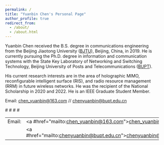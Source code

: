 ```yaml
---
permalink: /
title: "Yuanbin Chen's Personal Page"
author_profile: true
redirect_from: 
  - /about/
  - /about.html
---
```


Yuanbin Chen received the B.S. degree in communications engineering from the Beijing Jiaotong University ([BJTU](www.bjtu.edu.cn)), Beijing, China, in 2019. He is currently pursuing the Ph.D. degree in information and communication systems with the State Key Laboratory of Networking and Switching Technology, Beijing University of Posts and Telecommunications ([BUPT](www.bupt.edu.cn)). 


His current research interests are in the area of holographic MIMO, reconfigurable intelligent surface (RIS), and radio resource management (RRM) in future wireless networks. He was the recipient of the National Scholarship in 2020 and 2022. He is an IEEE Graduate Student Member.

Email: [chen_yuanbin@163.com](mailto:chen_yuanbin@163.com) // [chenyuanbin@bupt.edu.cn](mailto:chenyuanbin@bupt.edu.cn)


#<table style="border: none;">
#<tr><td style="border: none;">Email:</td><td style="border: none;"><a #href="mailto:chen_yuanbin@163.com">chen_yuanbin@163.com</a></td></tr>
#<tr><td style="border: none;"></td><td style="border: none;"><a #href="mailto:chenyuanbin@bupt.edu.cn">chenyuanbin@bupt.edu.cn</a></td></tr>
#</table>


